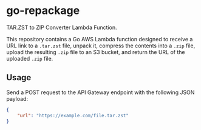 # go-repackage

TAR.ZST to ZIP Converter Lambda Function.

This repository contains a Go AWS Lambda function designed to receive a URL link to a `.tar.zst` file, unpack it, compress the contents into a `.zip` file, upload the resulting `.zip` file to an S3 bucket, and return the URL of the uploaded `.zip` file.

## Usage

Send a POST request to the API Gateway endpoint with the following JSON payload:

```json
{
    "url": "https://example.com/file.tar.zst"
}
